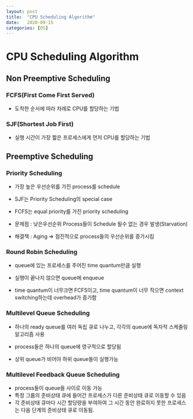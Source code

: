 ```yaml
---
layout: post
title:  "CPU Scheduling Algorithm"
date:   2020-09-15
categories: [OS]
---
```

# **CPU Scheduling Algorithm**

## **Non Preemptive Scheduling**

### FCFS(First Come First Served)
- 도착한 순서에 따라 차례로 CPU를 할당하는 기법

### SJF(Shortest Job First) 
- 실행 시간이 가장 짧은 프로세스에게 먼저 CPU를 할당하는 기법

## **Preemptive Scheduling**

### **Priority Scheduling**

- 가장 높은 우선순위를 가진 process를 schedule

- SJF는 Priority Scheduling의 special case

- FCFS는 equal priority를 가진 priority scheduling

- 문제점 : 낮은우선순위 Process들이 Schedule 될수 없는 경우 발생(Starvation)

- 해결책 : Aging => 점진적으로 process들의 우선순위를 증가시킴

### **Round Robin Scheduling**

- queue에 있는 프로세스를 주어진 time quantum만큼 실행

- 실행이 끝나지 않으면 queue에 enqueue

- time quantum이 너무크면 FCFS이고, time quantum이 너무 작으면 context switching하는데 overhead가 증가함

### **Multilevel Queue Scheduling**

- 하나의 ready queue를 여러 독립 큐로 나누고, 각각의 queue에 독자적 스케줄링 알고리즘 사용

- process들은 하나의 queue에 영구적으로 할당됨

- 상위 queue가 비어야 하위 queue들이 실행가능

### **Multilevel Feedback Queue Scheduling**

- process들이 queue들 사이로 이동 가능
- 특정 그룹의 준비상태 큐에 들어간 프로세스가 다른 준비상태 큐로 이동할 수 있음
- 각 준비상태 큐마다 시간 할당량을 부여하여 그 시간 동안 완료하지 못한 프로세스는 다음 단계의 준비상태 큐로 이동됨.